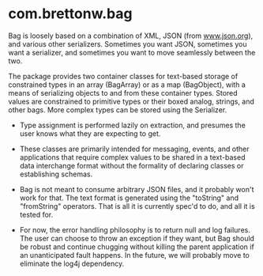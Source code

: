 # com.brettonw.bag

Bag is loosely based on a combination of XML, JSON (from www.json.org), and various other
serializers. Sometimes you want JSON, sometimes you want a serializer, and sometimes you want to
move seamlessly between the two.

The package provides two container classes for text-based storage of constrained types in 
an array (BagArray) or as a map (BagObject), with a means of serializing objects to and from 
these container types. Stored values are constrained to primitive types or their boxed analog, 
strings, and other bags. More complex types can be stored using the Serializer.

* Type assignment is performed lazily on extraction, and presumes the user knows what they are
expecting to get.

* These classes are primarily intended for messaging, events, and other applications that require
complex values to be shared in a text-based data interchange format without the formality of
declaring classes or establishing schemas.

* Bag is not meant to consume arbitrary JSON files, and it probably won't work for that. The text
format is generated using the "toString" and "fromString" operators. That is all it is currently 
spec'd to do, and all it is tested for.

* For now, the error handling philosophy is to return null and log failures. The user can choose to throw an
exception if they want, but Bag should be robust and continue chugging without killing the parent
application if an unanticipated fault happens. In the future, we will probably move to eliminate the
log4j dependency.
